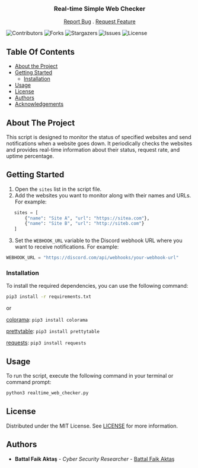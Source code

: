<br/>
<p align="center">
  <h3 align="center">Real-time Simple Web Checker
</h3>

  <p align="center">
    <a href="https://github.com/BattalFaikAktas/Real-time-Simple-Web-Checker/issues">Report Bug</a>
    .
    <a href="https://github.com/BattalFaikAktas/Real-time-Simple-Web-Checker/issues">Request Feature</a>
  </p>
</p>

![Contributors](https://img.shields.io/github/contributors/BattalFaikAktas/Real-time-Simple-Web-Checker?color=dark-green) ![Forks](https://img.shields.io/github/forks/BattalFaikAktas/Real-time-Simple-Web-Checker?style=social) ![Stargazers](https://img.shields.io/github/stars/BattalFaikAktas/Real-time-Simple-Web-Checker?style=social) ![Issues](https://img.shields.io/github/issues/BattalFaikAktas/Real-time-Simple-Web-Checker) ![License](https://img.shields.io/github/license/BattalFaikAktas/Real-time-Simple-Web-Checker) 

## Table Of Contents

* [About the Project](#about-the-project)
* [Getting Started](#getting-started)
  * [Installation](#installation)
* [Usage](#usage)
* [License](#license)
* [Authors](#authors)
* [Acknowledgements](#acknowledgements)

## About The Project

This script is designed to monitor the status of specified websites and send notifications when a website goes down. It periodically checks the websites and provides real-time information about their status, request rate, and uptime percentage.

## Getting Started

1. Open the `sites` list in the script file.
2. Add the websites you want to monitor along with their names and URLs. For example:
```python
   sites = [
       {"name": "Site A", "url": "https://sitea.com"},
       {"name": "Site B", "url": "http://siteb.com"}
   ]
```
3. Set the `WEBHOOK_URL` variable to the Discord webhook URL where you want to receive notifications. For example:
```python
WEBHOOK_URL = "https://discord.com/api/webhooks/your-webhook-url"
```
### Installation

To install the required dependencies, you can use the following command:
```bash
pip3 install -r requirements.txt
```
or 

[colorama](https://pypi.org/project/colorama/): `pip3 install colorama`

[prettytable](https://pypi.org/project/prettytable/): `pip3 install prettytable`

[requests](https://pypi.org/project/requests/): `pip3 install requests`

## Usage

To run the script, execute the following command in your terminal or command prompt:
```bash
python3 realtime_web_checker.py
```

## License

Distributed under the MIT License. See [LICENSE](https://github.com/BattalFaikAktas/Real-time-Simple-Web-Checker/blob/main/LICENSE) for more information.

## Authors

* **Battal Faik Aktaş** - *Cyber Security Researcher* - [Battal Faik Aktaş](https://github.com/BattalFaikAktas)

